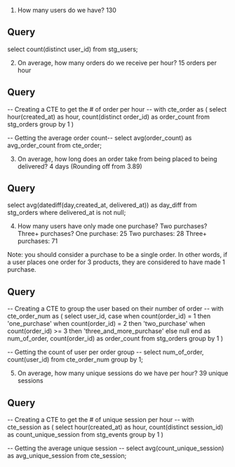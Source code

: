1) How many users do we have? 130

## Query ##
select
  count(distinct user_id)
from stg_users;

2) On average, how many orders do we receive per hour? 15 orders per hour

## Query ##
-- Creating a CTE to get the # of order per hour --
with cte_order as (
  select
    hour(created_at) as hour,
    count(distinct order_id) as order_count
  from stg_orders
  group by 1
)

-- Getting the average order count--
select
  avg(order_count) as avg_order_count
from cte_order;

3) On average, how long does an order take from being placed to being delivered? 4 days (Rounding off from 3.89)

## Query ##
select
  avg(datediff(day,created_at, delivered_at)) as day_diff
from stg_orders
where delivered_at is not null;

4) How many users have only made one purchase? Two purchases? Three+ purchases?
One purchase: 25
Two purchases: 28
Three+ purchases: 71

Note: you should consider a purchase to be a single order. In other words, if a user places one order for 3 products, they are considered to have made 1 purchase.

## Query ##
-- Creating a CTE to group the user based on their number of order --
with cte_order_num as (
  select
    user_id,
    case
      when count(order_id) = 1
        then 'one_purchase'
      when count(order_id) = 2
        then 'two_purchase'
      when count(order_id) >= 3
        then 'three_and_more_purchase'
      else null
    end as num_of_order,
    count(order_id) as order_count
  from stg_orders
  group by 1
)

-- Getting the count of user per order group --
select
  num_of_order,
  count(user_id)
from cte_order_num
group by 1;

5) On average, how many unique sessions do we have per hour? 39 unique sessions

## Query ##

-- Creating a CTE to get the # of unique session per hour --
with cte_session as (
  select
    hour(created_at) as hour,
    count(distinct session_id) as count_unique_session
  from stg_events
  group by 1
)

-- Getting the average unique session --
select
  avg(count_unique_session) as avg_unique_session
from cte_session;
